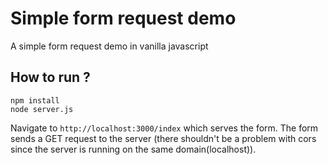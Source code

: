 # Simple form request demo

A simple form request demo in vanilla javascript

## How to run ?

```
npm install
node server.js
```

Navigate to `http://localhost:3000/index` which serves the form. The form sends a GET request to the server (there shouldn't be a problem with cors since the server is running on the same domain(localhost)).